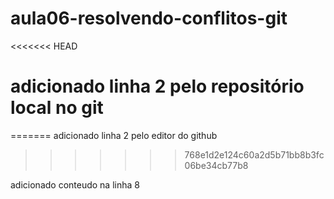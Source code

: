 # aula06-resolvendo-conflitos-git
<<<<<<< HEAD
# adicionado linha 2 pelo repositório local no git
=======
adicionado linha 2 pelo editor do github
>>>>>>> 768e1d2e124c60a2d5b71bb8b3fc06be34cb77b8

adicionado conteudo na linha 8
